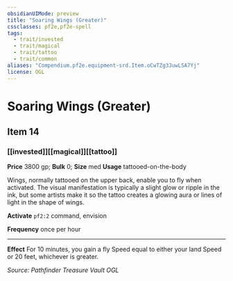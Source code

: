 ```yaml
---
obsidianUIMode: preview
title: "Soaring Wings (Greater)"
cssclasses: pf2e,pf2e-spell
tags:
  - trait/invested
  - trait/magical
  - trait/tattoo
  - trait/common
aliases: "Compendium.pf2e.equipment-srd.Item.oCwTZg3JuwLSA7Yj"
license: OGL
---
```

# Soaring Wings (Greater)
## Item 14
### [[invested]][[magical]][[tattoo]]


**Price** 3800 gp; 
**Bulk** 0; **Size** med
**Usage** tattooed-on-the-body

Wings, normally tattooed on the upper back, enable you to fly when activated. The visual manifestation is typically a slight glow or ripple in the ink, but some artists make it so the tattoo creates a glowing aura or lines of light in the shape of wings.

**Activate** `pf2:2` command, envision

**Frequency** once per hour

* * *

**Effect** For 10 minutes, you gain a fly Speed equal to either your land Speed or 20 feet, whichever is greater.

*Source: Pathfinder Treasure Vault*
*OGL*